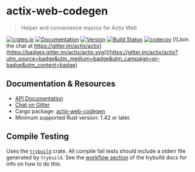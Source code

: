 # actix-web-codegen

> Helper and convenience macros for Actix Web

[![crates.io](https://meritbadge.herokuapp.com/actix-web-codegen)](https://crates.io/crates/actix-web-codegen)
[![Documentation](https://docs.rs/actix-web-codegen/badge.svg)](https://docs.rs/actix-web)
[![Version](https://img.shields.io/badge/rustc-1.42+-ab6000.svg)](https://blog.rust-lang.org/2020/03/12/Rust-1.42.html)
[![Build Status](https://travis-ci.org/actix/actix-web.svg?branch=master)](https://travis-ci.org/actix/actix-web)
[![codecov](https://codecov.io/gh/actix/actix-web/branch/master/graph/badge.svg)](https://codecov.io/gh/actix/actix-web)
[![Join the chat at https://gitter.im/actix/actix](https://badges.gitter.im/actix/actix.svg)](https://gitter.im/actix/actix?utm_source=badge&utm_medium=badge&utm_campaign=pr-badge&utm_content=badge)

## Documentation & Resources

- [API Documentation](https://docs.rs/actix-web-codegen)
- [Chat on Gitter](https://gitter.im/actix/actix-web)
- Cargo package: [actix-web-codegen](https://crates.io/crates/actix-web-codegen)
- Minimum supported Rust version: 1.42 or later.

## Compile Testing
Uses the [`trybuild`] crate. All compile fail tests should include a stderr file generated by `trybuild`. See the [workflow section](https://github.com/dtolnay/trybuild#workflow) of the trybuild docs for info on how to do this.

[`trybuild`]: https://github.com/dtolnay/trybuild
